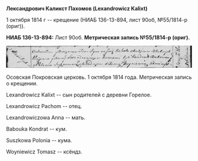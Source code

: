 **Лександрович Каликст Пахомов (Lexandrowicz Kalixt)**

1 октября 1814 г -- крещение (НИАБ 136-13-894, лист 90об, №55/1814-р
(ориг)).

**НИАБ 136-13-894:** Лист 90об. **Метрическая запись №55/1814-р
(ориг).**

![](./media/9f3beda58d144a013117939cb8d870637bfded5c.png)

Осовская Покровская церковь. 1 октября 1814 года. Метрическая запись о
крещении.

Lexandrowicz Kalixt -- сын родителей с деревни Горелое.

Lexandrowicz Pachom -- отец.

Lexandrowiczowa Anna -- мать.

Babouka Kondrat -- кум.

Suszkowa Polonia -- кума.

Woyniewicz Tomasz -- ксёндз.
